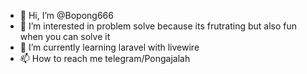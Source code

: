 - 👋 Hi, I’m @Bopong666
- 👀 I’m interested in problem solve because its frutrating but also fun when you can solve it
- 🌱 I’m currently learning laravel with livewire
- 📫 How to reach me telegram/Pongajalah

<!---
Bopong666/Bopong666 is a ✨ special ✨ repository because its `README.md` (this file) appears on your GitHub profile.
You can click the Preview link to take a look at your changes.
--->
